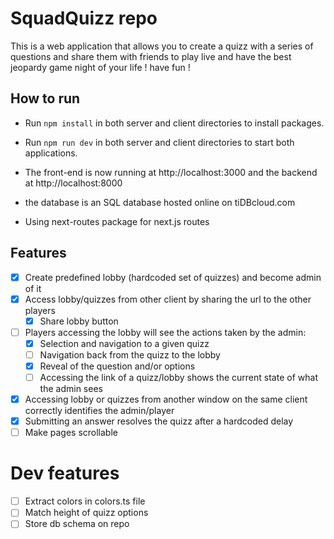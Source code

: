 # SquadQuizz repo

This is a web application that allows you to create a quizz with a series of questions and share them with friends to play live and have the best jeopardy game night of your life ! have fun !

## How to run

- Run `npm install` in both server and client directories to install packages.
- Run `npm run dev` in both server and client directories to start both applications.
- The front-end is now running at http://localhost:3000 and the backend at http://localhost:8000

- the database is an SQL database hosted online on tiDBcloud.com
- Using next-routes package for next.js routes

## Features

- [x] Create predefined lobby (hardcoded set of quizzes) and become admin of it
- [x] Access lobby/quizzes from other client by sharing the url to the other players
  - [x] Share lobby button
- [ ] Players accessing the lobby will see the actions taken by the admin:
  - [x] Selection and navigation to a given quizz
  - [ ] Navigation back from the quizz to the lobby
  - [x] Reveal of the question and/or options
  - [ ] Accessing the link of a quizz/lobby shows the current state of what the admin sees
- [x] Accessing lobby or quizzes from another window on the same client correctly identifies the admin/player
- [x] Submitting an answer resolves the quizz after a hardcoded delay
- [ ] Make pages scrollable

# Dev features

- [ ] Extract colors in colors.ts file
- [ ] Match height of quizz options
- [ ] Store db schema on repo
